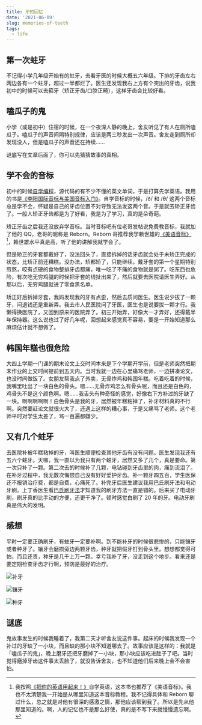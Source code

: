 ```yaml
---
title: 牙的回忆
date: '2021-06-09'
slug: memories-of-teeth
tags:
  - life
---
```


<!--more-->

## 第一次蛀牙

不记得小学几年级开始有的蛀牙，去看牙医的时候大概五六年级。下排的牙齿左右两边各有一个蛀牙，超过一半都烂了。医生还发现我右上方有个突出的牙齿，说我初中的时候可以去箍牙（矫正牙齿/口腔正畸），这样牙齿会比较好看。

## 嗑瓜子的鬼

小学（或是初中）住宿的时候，在一个夜深人静的晚上，舍友听见了有人在厕所嗑瓜子。嗑瓜子的声音间隔特别规律，应该是两三秒发出一次声音。舍友走到厕所却发现没人，但是嗑瓜子的声音还在持续……

谜底写在文章后面了，你可以先猜猜故事的真相。


## 学不会的音标

初中的时候[自学编程](/zh-cn/post/2021/02/18/live-for-myself/)，源代码的有不少不懂的英文单词，于是打算先学英语。我用的书是[《李阳国际音标与美国音标入门》](https://book.douban.com/subject/3859023/)。自学音标的时候，/ð/ 和 /θ/ 这两个音标总是学不会，怀疑是自己的牙齿位置不对导致无法发这两个音。于是就去矫正牙齿了。一般人矫正牙齿都是为了好看，我是为了学习，真的是朵奇葩。

矫正牙齿之后我还没放弃学音标。当时音标吧有位老哥发帖说免费教音标，我就加了他的 QQ，老哥的昵称是 Reborn。Reborn 哥推荐我学赖世雄的[《美语音标》](https://book.douban.com/subject/4201317/)[^biao]，赖世雄水平真是高，听了他的讲解我就学会了。

[^biao]: 我按照[《把你的英语用起来！》](https://book.douban.com/subject/3748247/)自学英语，这本书也推荐了《美语音标》。我也不太清楚我一开始是从哪里知道这本音标教程。我不记得具体和 Reborn 聊过什么，总之就是对他有很深的感激之情，那他应该帮到我了。所以是先从他那里知道的。啊，人的记忆也不是那么好使，真的是不写下来就慢慢遗忘啊。

但是矫正的牙套都戴好了，没法回头了，直接拆掉的话牙齿就会处于未矫正完成的状态，比矫正前还糟糕。没办法，矫都矫了，只能继续。戴牙套的第一个星期特别煎熬，咬有点硬的食物整排牙齿都痛，唯一吃了不痛的食物就是粥了。吃东西也危险，有次吃无穷鸡腿的时候把牙套的线扯出来了，然后就要去医院请医生弄好。从那以后，无穷鸡腿就进了零食黑名单。

矫正好后拆掉牙套，我妈发现我的牙有点歪，然后去质问医生。医生说少拔了一颗牙，问退钱还是重新弄。我去市人民医院问了牙医，医生也是说要拔一颗才行。我懒得换医院了，又回到原来的医院弄了。初三开始弄，好像大一才弄好，还得戴半年保持器。这么说也过了好几年呢，回想起来感觉真不容易，要是一开始知道那么麻烦估计就不想做了。

## 韩国年糕也很危险

大四上学期一门课的期末论文上交时间本来是下个学期开学前，但是老师突然把期末作业的上交时间提前到五天内。当时我就一边在心里痛骂老师，一边拼凑论文，也没时间做饭了。女朋友帮我点了外卖，无骨炸鸡和韩国年糕。吃着吃着的时候，我嘴里吐出了一块白色的骨头。嗯……无骨炸鸡怎么有骨头呢，而且还是白色的，鸡骨头不是这个颜色啊。嗯……我舌头有种奇怪的感觉，好像右下方补过的牙缺了一块。啊啊啊啊啊！白色骨头是我的牙，居然被年糕粘掉了，补牙材料真的不行啊。突然要赶论文就很火大了，还遇上这样的糟心事，于是又痛骂了老师。这个老师平时对学生太差了，骂一百遍都嫌少。

## 又有几个蛀牙

去医院补被年糕粘掉的牙，叫医生顺便检查其他牙齿有没有问题。医生发现我还有五六个蛀牙。天哪，我一直以为我只有两个蛀牙，居然又多了几个，真是要命。第一次只补了一颗。第二次去的时候补了几颗，电钻碰到牙齿里的肉，痛到流泪了。在补牙过程中，我无数次悔恨自己没有好好爱护牙齿。补一颗牙四五百，学生医保还不报销治疗费，都是自费，心痛死了。补完牙后医生建议我用巴氏刷牙法和电动牙刷。上丁香医生看[巴氏刷牙法](https://dxy.com/article/28249)才知道我的刷牙方法一直是错的。后来买了电动牙刷，刷牙真的比手动的方便，还更干净了。顿时感觉白刷了 20 年的牙。电动牙刷真是伟大的发明。

## 感想

平时一定要正确刷牙，有蛀牙一定要补啊。到不能补牙的时候很悲惨的，只能镶牙或者种牙了。镶牙会磨损旁边两颗牙齿，种牙就把假牙钉到骨头里。想想都觉得可怕，而且还贵，种牙是几千上万一颗。幸亏我补了牙，没走到这个地步。看来还是要定期检查牙齿才行啊，预防是最好的治疗。


![补牙](https://cdn.jsdelivr.net/gh/CyrusYip/blog-static/images/2021-06-09_dental-fillings.jpg)

![镶牙](https://cdn.jsdelivr.net/gh/CyrusYip/blog-static/images/2021-06-09_denture.jpeg)

![种牙](https://cdn.jsdelivr.net/gh/CyrusYip/blog-static/images/2021-06-09_dental-implant.jpg)

## 谜底

鬼故事发生的时候我睡着了，我第二天才听舍友说这件事。起床的时候我发现一个补过的牙缺了一小块，而且缺的那小块不知道哪去了。故事应该是这样的：我就是「嗑瓜子的鬼」，晚上磨牙还把牙磨掉了一小块，那小块应该吃进肚子了吧。当时觉得磨掉牙齿这件事太丢脸了，就没告诉舍友，也不知道他们后来晚上会不会害怕。